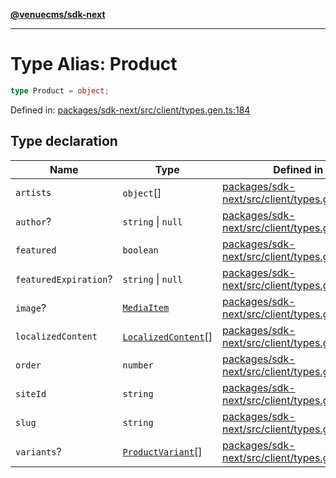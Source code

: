 [**@venuecms/sdk-next**](../Index.md)

***

# Type Alias: Product

```ts
type Product = object;
```

Defined in: [packages/sdk-next/src/client/types.gen.ts:184](https://github.com/venuecms/sdk/blob/93f6bf3ae5c71ab7e4dd72baca4ddff927ddbc9f/packages/sdk-next/src/client/types.gen.ts#L184)

## Type declaration

| Name | Type | Defined in |
| ------ | ------ | ------ |
| <a id="artists"></a> `artists` | `object`[] | [packages/sdk-next/src/client/types.gen.ts:193](https://github.com/venuecms/sdk/blob/93f6bf3ae5c71ab7e4dd72baca4ddff927ddbc9f/packages/sdk-next/src/client/types.gen.ts#L193) |
| <a id="author"></a> `author`? | `string` \| `null` | [packages/sdk-next/src/client/types.gen.ts:190](https://github.com/venuecms/sdk/blob/93f6bf3ae5c71ab7e4dd72baca4ddff927ddbc9f/packages/sdk-next/src/client/types.gen.ts#L190) |
| <a id="featured"></a> `featured` | `boolean` | [packages/sdk-next/src/client/types.gen.ts:188](https://github.com/venuecms/sdk/blob/93f6bf3ae5c71ab7e4dd72baca4ddff927ddbc9f/packages/sdk-next/src/client/types.gen.ts#L188) |
| <a id="featuredexpiration"></a> `featuredExpiration`? | `string` \| `null` | [packages/sdk-next/src/client/types.gen.ts:189](https://github.com/venuecms/sdk/blob/93f6bf3ae5c71ab7e4dd72baca4ddff927ddbc9f/packages/sdk-next/src/client/types.gen.ts#L189) |
| <a id="image"></a> `image`? | [`MediaItem`](MediaItem.md) | [packages/sdk-next/src/client/types.gen.ts:191](https://github.com/venuecms/sdk/blob/93f6bf3ae5c71ab7e4dd72baca4ddff927ddbc9f/packages/sdk-next/src/client/types.gen.ts#L191) |
| <a id="localizedcontent"></a> `localizedContent` | [`LocalizedContent`](LocalizedContent.md)[] | [packages/sdk-next/src/client/types.gen.ts:192](https://github.com/venuecms/sdk/blob/93f6bf3ae5c71ab7e4dd72baca4ddff927ddbc9f/packages/sdk-next/src/client/types.gen.ts#L192) |
| <a id="order"></a> `order` | `number` | [packages/sdk-next/src/client/types.gen.ts:187](https://github.com/venuecms/sdk/blob/93f6bf3ae5c71ab7e4dd72baca4ddff927ddbc9f/packages/sdk-next/src/client/types.gen.ts#L187) |
| <a id="siteid"></a> `siteId` | `string` | [packages/sdk-next/src/client/types.gen.ts:185](https://github.com/venuecms/sdk/blob/93f6bf3ae5c71ab7e4dd72baca4ddff927ddbc9f/packages/sdk-next/src/client/types.gen.ts#L185) |
| <a id="slug"></a> `slug` | `string` | [packages/sdk-next/src/client/types.gen.ts:186](https://github.com/venuecms/sdk/blob/93f6bf3ae5c71ab7e4dd72baca4ddff927ddbc9f/packages/sdk-next/src/client/types.gen.ts#L186) |
| <a id="variants"></a> `variants`? | [`ProductVariant`](ProductVariant.md)[] | [packages/sdk-next/src/client/types.gen.ts:200](https://github.com/venuecms/sdk/blob/93f6bf3ae5c71ab7e4dd72baca4ddff927ddbc9f/packages/sdk-next/src/client/types.gen.ts#L200) |
